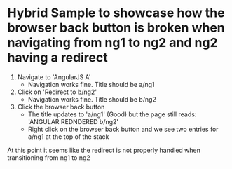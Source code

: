 # Hybrid Sample to showcase how the browser back button is broken when navigating from ng1 to ng2 and ng2 having a redirect

1. Navigate to 'AngularJS A'
   * Navigation works fine. Title should be a/ng1
2. Click on 'Redirect to b/ng2'
   * Navigation works fine. Title should be b/ng2
3. Click the browser back button
   * The title updates to 'a/ng1' (Good) but the page still reads: 'ANGULAR REDNDERED b/ng2'
   * Right click on the browser back button and we see two entries for a/ng1 at the top of the stack

At this point it seems like the redirect is not properly handled when transitioning from ng1 to ng2


